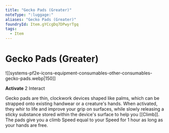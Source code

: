 ```yaml
---
title: "Gecko Pads (Greater)"
noteType: ":luggage:"
aliases: "Gecko Pads (Greater)"
foundryId: Item.gYCcgDq7DPwyrTgq
tags:
  - Item
---
```


# Gecko Pads (Greater)
![[systems-pf2e-icons-equipment-consumables-other-consumables-gecko-pads.webp|150]]

**Activate** 2 Interact

Gecko pads are thin, clockwork devices shaped like palms, which can be strapped onto existing handwear or a creature's hands. When activated, they whir to life and improve your grip on surfaces, while slowly releasing a sticky substance stored within the device's surface to help you [[Climb]]. The pads give you a climb Speed equal to your Speed for 1 hour as long as your hands are free.
